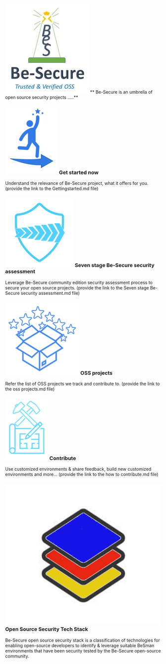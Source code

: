 
![Be-Secure Logo](./img/besec_logo.jpg) ** Be-Secure is an umbrella of open source security projects …..**

### ![Get started image](./img/getting_str.png) Get started now  

Understand the relevance of Be-Secure project, what it offers for you. (provide the link to the Gettingstarted.md file)

### ![Assessment image](./img/seven_stage.png) Seven stage Be-Secure security assessment 

Leverage Be-Secure community edition security assessment process to secure your open source projects. (provide the link to the Seven stage Be-Secure security assessment.md file)

### ![OSS project image](./img/oss_pjt.png) OSS projects 

Refer the list of OSS projects we track and contribute to. (provide the link to the oss projects.md file)

### ![contribute image](./img/contribute.png) Contribute 

Use customized environments & share feedback, build new customized environments and more… (provide the link to the how to contribute.md file)

### ![Tech stack](./img/stack.jpeg) Open Source Security Tech Stack

Be-Secure open source security stack is a classification of technologies for enabling open-source developers to identify & leverage suitable BeSman environments that have been security tested by the Be-Secure open-source community.
